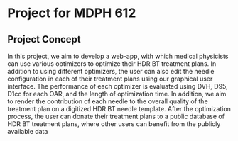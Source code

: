 # Project for MDPH 612

## Project Concept

In this project, we aim to develop a web-app, with which medical physicists can use various optimizers to optimize their HDR BT treatment plans. In addition to using different optimizers, the user can also edit the needle configuration in each of their treatment plans using our graphical user interface. The performance of each optimizer is evaluated using DVH, D95, D1cc for each OAR, and the length of optimization time. In addition, we aim to render the contribution of each needle to the overall quality of the treatment plan on a digitized HDR BT needle template. After the optimization process, the user can donate their treatment plans to a public database of HDR BT treatment plans, where other users can benefit from the publicly available data
